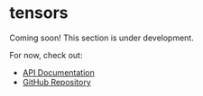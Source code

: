 # tensors

Coming soon! This section is under development.

For now, check out:
- [API Documentation](https://docs.rs/metal-candle)
- [GitHub Repository](https://github.com/GarthDB/metal-candle)

